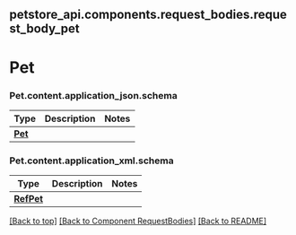 ## petstore_api.components.request_bodies.request_body_pet
# Pet
### <a id="request_body_petcontentapplication_jsonschema" >Pet.content.application_json.schema</a>
Type | Description  | Notes
------------- | ------------- | -------------
[**Pet**](../../components/schema/pet.Pet.md) |  | 

### <a id="request_body_petcontentapplication_xmlschema" >Pet.content.application_xml.schema</a>
Type | Description  | Notes
------------- | ------------- | -------------
[**RefPet**](../../components/schema/ref_pet.RefPet.md) |  | 


[[Back to top]](#top) [[Back to Component RequestBodies]](../../../README.md#Component-RequestBodies) [[Back to README]](../../../README.md)
